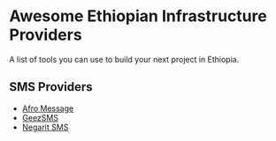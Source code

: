 # Awesome Ethiopian Infrastructure Providers

A list of tools you can use to build your next project in Ethiopia.

## SMS Providers

- [Afro Message](https://www.afromessage.com/)
- [GeezSMS](https://geezsms.com/)
- [Negarit SMS](https://www.negarit.net/)
